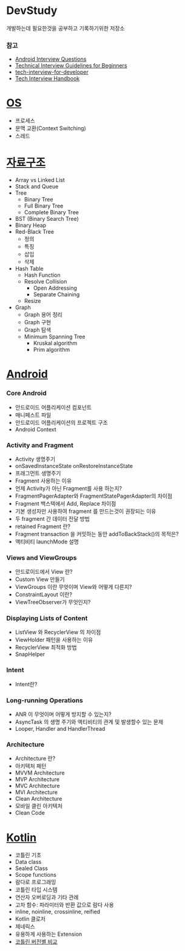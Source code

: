 # DevStudy
개발하는데 필요한것을 공부하고 기록하기위한 저장소

### 참고
- [Android Interview Questions](https://github.com/MindorksOpenSource/android-interview-questions)
- [Technical Interview Guidelines for Beginners](https://github.com/JaeYeopHan/Interview_Question_for_Beginner)
- [tech-interview-for-developer](https://github.com/gyoogle/tech-interview-for-developer)
- [Tech Interview Handbook](https://techinterviewhandbook.org/)

# [OS](./OS)
- 프로세스
- 문맥 교환(Context Switching)
- 스레드

# [자료구조](./DataStructure)
- Array vs Linked List
- Stack and Queue
- Tree
  - Binary Tree
  - Full Binary Tree
  - Complete Binary Tree
- BST (Binary Search Tree)
- Binary Heap
- Red-Black Tree
  - 정의
  - 특징
  - 삽입
  - 삭제
- Hash Table
  - Hash Function
  - Resolve Collision
    - Open Addressing
    - Separate Chaining
  - Resize
- Graph
  - Graph 용어 정리
  - Graph 구현
  - Graph 탐색
  - Minimum Spanning Tree
    - Kruskal algorithm
    - Prim algorithm

# [Android](./Android)
### Core Android
- 안드로이드 어플리케이션 컴포넌트
- 매니페스트 파일
- 안드로이드 어플리케이션의 프로젝트 구조
- Android Context
### Activity and Fragment
- Activity 생명주기
- onSavedInstanceState onRestoreInstanceState
- 프래그먼트 생명주기
- Fragment 사용하는 이유
- 언제 Activity가 아닌 Fragment를 사용 하는지?
- FragmentPagerAdapter와 FragmentStatePagerAdapter의 차이점
- Fragment 백스택에서 Add, Replace 차이점
- 기본 생성자만 사용하여 fragment 를 만드는것이 권장되는 이유
- 두 fragment 간 데이터 전달 방법
- retained Fragment 란?
- Fragment transaction 을 커밋하는 동안 addToBackStack()의 목적은?
- 액티비티 launchMode 설명

### Views and ViewGroups
- 안드로이드에서 View 란?
- Custom View 만들기
- ViewGroups 이란 무엇이며 View와 어떻게 다른지?
- ConstraintLayout 이란?
- ViewTreeObserver가 무엇인지?

### Displaying Lists of Content
- ListView 와 RecyclerView 의 차이점
- ViewHolder 패턴을 사용하는 이유
- RecyclerView 최적화 방법
- SnapHelper

### Intent
- Intent란?

### Long-running Operations
- ANR 이 무엇이며 어떻게 방지할 수 있는지?
- AsyncTask 의 생명 주기와 액티비티의 관계 및 발생할수 있는 문제
- Looper, Handler and HandlerThread

### Architecture
- Architecture 란?
- 아키텍처 패턴
- MVVM Architecture
- MVP Architecture
- MVC Architecture
- MVI Architecture
- Clean Architecture
- 모바일 클린 아키텍처
- Clean Code

# [Kotlin](./Kotlin)
- 코틀린 기초
- Data class
- Sealed Class
- Scope functions
- 람다로 프로그래밍
- 코틀린 타입 시스템
- 연산자 오버로딩과 기타 관례
- 고차 함수: 파라미터와 반환 값으로 람다 사용
- inline, noinline, crossinline, reified
- Kotlin 클로저
- 제네릭스
- 유용하게 사용하는 Extension
- [코틀린 버전별 비교](./Kotlin/#코틀린-버전별-비교)